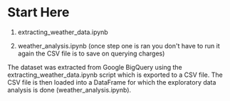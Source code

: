 # Start Here

1. extracting_weather_data.ipynb

2. weather_analysis.ipynb (once step one is ran you don't have to run it again the CSV file is to save on querying charges)

The dataset was extracted from Google BigQuery using the extracting_weather_data.ipynb script which is exported to a CSV file.
The CSV file is then loaded into a DataFrame for which the exploratory data analysis is done (weather_analysis.ipynb).